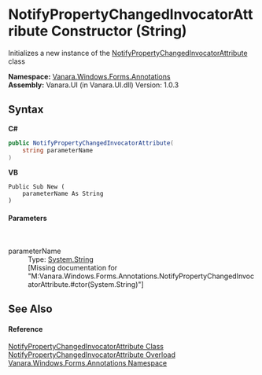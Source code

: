 # NotifyPropertyChangedInvocatorAttribute Constructor (String)
 

Initializes a new instance of the <a href="f7adaa39-adcc-7ce2-f629-7cf52d8b64e0">NotifyPropertyChangedInvocatorAttribute</a> class

**Namespace:**&nbsp;<a href="600255aa-5477-7018-00f3-14fce5adebc9">Vanara.Windows.Forms.Annotations</a><br />**Assembly:**&nbsp;Vanara.UI (in Vanara.UI.dll) Version: 1.0.3

## Syntax

**C#**<br />
``` C#
public NotifyPropertyChangedInvocatorAttribute(
	string parameterName
)
```

**VB**<br />
``` VB
Public Sub New ( 
	parameterName As String
)
```


#### Parameters
&nbsp;<dl><dt>parameterName</dt><dd>Type: <a href="http://msdn2.microsoft.com/en-us/library/s1wwdcbf" target="_blank">System.String</a><br />\[Missing <param name="parameterName"/> documentation for "M:Vanara.Windows.Forms.Annotations.NotifyPropertyChangedInvocatorAttribute.#ctor(System.String)"\]</dd></dl>

## See Also


#### Reference
<a href="f7adaa39-adcc-7ce2-f629-7cf52d8b64e0">NotifyPropertyChangedInvocatorAttribute Class</a><br /><a href="43caa23b-2053-f878-0d1d-7ab3dd51797a">NotifyPropertyChangedInvocatorAttribute Overload</a><br /><a href="600255aa-5477-7018-00f3-14fce5adebc9">Vanara.Windows.Forms.Annotations Namespace</a><br />